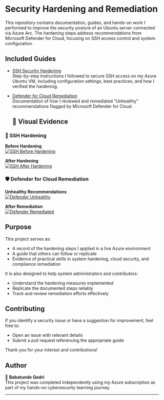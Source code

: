 # Security Hardening and Remediation

This repository contains documentation, guides, and hands-on work I performed to improve the security posture of an Ubuntu server connected via Azure Arc. The hardening steps address recommendations from Microsoft Defender for Cloud, focusing on SSH access control and system configuration.

## Included Guides

- [SSH Security Hardening](ssh-hardening.md)  
  Step-by-step instructions I followed to secure SSH access on my Azure Ubuntu VM, including configuration settings, best practices, and how I verified the hardening.

- [Defender for Cloud Remediation](defender-remediation.md)  
  Documentation of how I reviewed and remediated "Unhealthy" recommendations flagged by Microsoft Defender for Cloud.
  ## 📸 Visual Evidence

### 🔐 SSH Hardening

**Before Hardening**  
[![SSH Before Hardening](images/ssh-before.png)](images/ssh-before.png)

**After Hardening**  
[![SSH After Hardening](images/ssh-after.png)](images/ssh-after.png)

### 🛡️ Defender for Cloud Remediation

**Unhealthy Recommendations**  
[![Defender Unhealthy](images/defender-unhealthy.png)](images/defender-unhealthy.png)

**After Remediation**  
[![Defender Remediated](images/defender-remediated.png)](images/defender-remediated.png)


## Purpose

This project serves as:

- A record of the hardening steps I applied in a live Azure environment  
- A guide that others can follow or replicate  
- Evidence of practical skills in system hardening, cloud security, and compliance remediation

It is also designed to help system administrators and contributors:

- Understand the hardening measures implemented  
- Replicate the documented steps reliably  
- Track and review remediation efforts effectively

## Contributing

If you identify a security issue or have a suggestion for improvement, feel free to:

- Open an issue with relevant details  
- Submit a pull request referencing the appropriate guide  

Thank you for your interest and contributions!

## Author

👤 **Babatunde Qodri**  
This project was completed independently using my Azure subscription as part of my hands-on cybersecurity learning journey.

---
